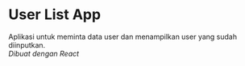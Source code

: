 # User List App 
Aplikasi untuk meminta data user dan menampilkan user yang sudah diinputkan.\
*Dibuat dengan React*